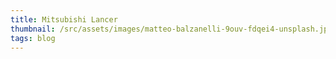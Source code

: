 ```yaml
---
title: Mitsubishi Lancer
thumbnail: /src/assets/images/matteo-balzanelli-9ouv-fdqei4-unsplash.jpg
tags: blog
---
```


